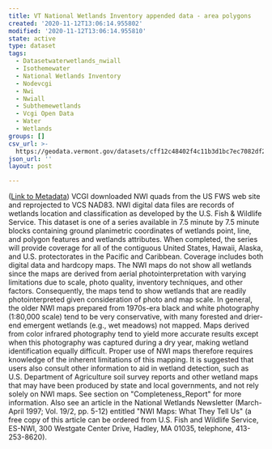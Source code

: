 ```yaml
---
title: VT National Wetlands Inventory appended data - area polygons
created: '2020-11-12T13:06:14.955802'
modified: '2020-11-12T13:06:14.955810'
state: active
type: dataset
tags:
  - Datasetwaterwetlands_nwiall
  - Isothemewater
  - National Wetlands Inventory
  - Nodevcgi
  - Nwi
  - Nwiall
  - Subthemewetlands
  - Vcgi Open Data
  - Water
  - Wetlands
groups: []
csv_url: >-
  https://geodata.vermont.gov/datasets/cff12c48402f4c11b3d1bc7ec7082df2_5.csv?outSR=%7B%22latestWkid%22%3A32145%2C%22wkid%22%3A32145%7D
json_url: ''
layout: post

---
```

(<a href='http://maps.vcgi.vermont.gov/gisdata/metadata/WaterWetlands_NWIALL.htm' target='_blank'>Link to Metadata</a>) VCGI downloaded NWI quads from the US FWS web site and reprojected to VCS NAD83. NWI digital data files are records of wetlands location and classification as developed by the U.S. Fish & Wildlife Service. This dataset is one of a series available in 7.5 minute by 7.5 minute blocks containing ground planimetric coordinates of wetlands point, line, and polygon features and wetlands attributes. When completed, the series will provide coverage for all of the contiguous United States, Hawaii, Alaska, and U.S. protectorates in the Pacific and Caribbean. Coverage includes both digital data and hardcopy maps. The NWI maps do not show all wetlands since the maps are derived from aerial photointerpretation with varying limitations due to scale, photo quality, inventory techniques, and other factors. Consequently, the maps tend to show wetlands that are readily photointerpreted given consideration of photo and map scale. In general, the older NWI maps prepared from 1970s-era black and white photography (1:80,000 scale) tend to be very conservative, with many forested and drier-end emergent wetlands (e.g., wet meadows) not mapped. Maps derived from color infrared photography tend to yield more accurate results except when this photography was captured during a dry year, making wetland identification equally difficult. Proper use of NWI maps therefore requires knowledge of the inherent limitations of this mapping. It is suggested that users also consult other information to aid in wetland detection, such as U.S. Department of Agriculture soil survey reports and other wetland maps that may have been produced by state and local governments, and not rely solely on NWI maps. See section on "Completeness_Report" for more information. Also see an article in the National Wetlands Newsletter (March-April 1997; Vol. 19/2, pp. 5-12) entitled "NWI Maps: What They Tell Us" (a free copy of this article can be ordered from U.S. Fish and Wildlife Service, ES-NWI, 300 Westgate Center Drive, Hadley, MA 01035, telephone, 413-253-8620).
